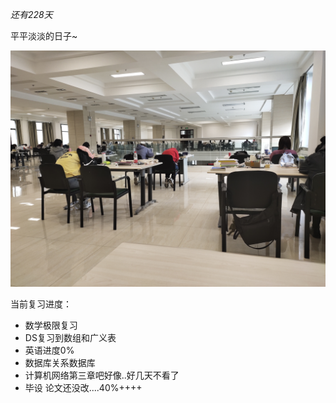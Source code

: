 
*还有228天* <!--more-->

平平淡淡的日子~

![](倒计时32周/IMG_20210504_134405-1620663243802.jpg)

当前复习进度：

- 数学极限复习
- DS复习到数组和广义表
- 英语进度0%
- 数据库关系数据库
- 计算机网络第三章吧好像..好几天不看了
-  毕设 论文还没改....40%++++

